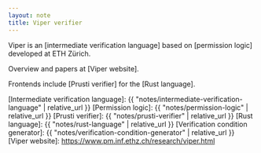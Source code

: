 ```yaml
---
layout: note
title: Viper verifier
---
```


Viper is an [intermediate verification language] based on
[permission logic] developed at ETH Zürich.

Overview and papers at [Viper website].

Frontends include [Prusti verifier] for the [Rust language].

[Intermediate verification language]: {{ "notes/intermediate-verification-language" | relative_url }}
[Permission logic]: {{ "notes/permission-logic" | relative_url }}
[Prusti verifier]: {{ "notes/prusti-verifier" | relative_url }}
[Rust language]: {{ "notes/rust-language" | relative_url }}
[Verification condition generator]: {{ "notes/verification-condition-generator" | relative_url }}
[Viper website]: https://www.pm.inf.ethz.ch/research/viper.html

